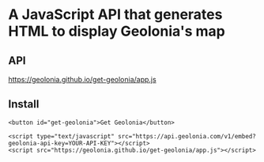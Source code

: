 # A JavaScript API that generates HTML to display Geolonia's map

## API

https://geolonia.github.io/get-geolonia/app.js

## Install

```
<button id="get-geolonia">Get Geolonia</button>

<script type="text/javascript" src="https://api.geolonia.com/v1/embed?geolonia-api-key=YOUR-API-KEY"></script>
<script src="https://geolonia.github.io/get-geolonia/app.js"></script>
```
